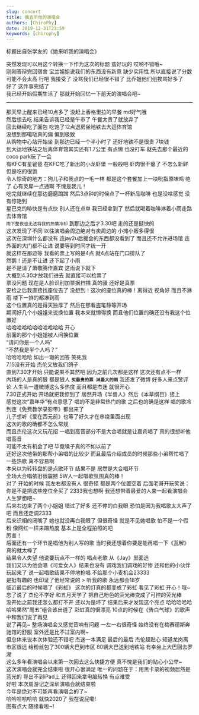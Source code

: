 ```yaml
---
slug: concert
title: 我去听他的演唱会
authors: [ChiroPhy]
date: 2019-12-31T23:59
keywords: [chirophy]
---
```


标题出自张学友的《她来听我的演唱会》  
<!--truncate-->
突然发现可以用这个转换一下作为这次的标题 蛮好玩的 哎哟不错哦~  
刚刚答辩完回宿舍 宝兰姐姐说我们的东西没有新意 缺少实用性 所以直接说了分数可能不会太高 
行吧 我接受了 没骂我们已经很不错了 比乔姐他们组挨骂好多了  
好了 这件事完结了  
我已经开始假期生活了 那就开始回忆一下前天的演唱会吧~

---------- 
那天早上醒来已经10点多了 没赶上香格里拉的早餐 md好气哦  
然后想去吃 结果告诉我已经是午市了 午餐太贵了就放弃了  
回去继续吃了面包 吃饱了12点退房坐地铁去大运体育馆  
没想到那噶哒真的偏 偏到极致   
从购物中心站开始坐 到那边已经一个半小时了 还好地铁不是很贵 7块钱  
到大运地铁站之后离体育馆其实还有1.7公里 有点懒 也没打车 就先去那个最近的coco park玩了一会  
有KFC有星爸爸 在KFC吃了新出的小龙虾堡 一般般吧 虾肉很干瘪了 不怎么新鲜 但是吃的很饱  
令人惊奇的地方：狗儿子和我点的一毛一样 都是这个套餐加上一块吮指原味鸡 绝了 心有灵犀一点通啊 不愧是我儿！  
吃完就继续在那边磨磨蹭蹭 然后3点钟的时候点了一杯新品咖啡 也是没啥感觉 没有惊艳到  
星巴克的啡快是有点快 别人还在点单 我已经拿到了 然后就喝着咖啡淋着小雨走路去体育馆  
`雨下整夜也无法将我的热情冷却` 到那边之后才3.30吧 走的还是挺快的  
这次发现了不同 以往演唱会周边绝对有卖周边的 小摊小贩多得很  
这次在深圳什么都没有 连jay2u后援会的东西都没看到了 而且还不允许进场馆 连外面的大门都不让进 说要等到时间才统一开  
就这样在那边等 我看的票上写的是4点 就4点站在门口排队了  
然鹅！还是不让进 还下起了小雨  
是不是请了萧敬腾作嘉宾 这雨说下就下  
大概到4.30才放我们进去 就直接可以检票了  
票没问题 现在是人脸识别加票据扫描 真的骚 还好是真票  
安检之后我直接找座位去了 没想到！这次的座位真的棒！离得近 视角好 而且不淋雨 楼下一排的都淋到雨  
这个位置真的是得天独厚了 然后在那看盗笔静等开场  
期间好几个小姐姐来说换位置 我本来就懒得换 而且他们位置的确还没有我这个位置好  
哈哈哈哈哈哈哈哈哈哈哈 开心  
前面的那个小姐姐被人问换位置  
“请问你是一个人吗”  
“不然我是半个人吗？”  
哈哈哈哈哈 如出一辙的回答 笑死我  
7.15没有开始 杰伦又放我们鸽子  
直到7.30才开始 只能说果不其然吧 因为之前几次都是这样 这次还有点不一样  
内场的人是真的狠 都是狼人 **`买最贵的票 淋最大的雨`** 我还发了微博 好多人来点赞评论 人生头一遭微博这么多热度 而且都是杰迷 就很开心  
7.30正式开始 开场就把我惊到了 居然开场《半兽人》然后《本草纲目》接上  
感觉这次“嘉年华”有点意思了 唱的不是非常热门的歌 之后也的确是这样 唱的歌冷到连《免费教学录影带》都出来了  
儿子想听《爱在西元前》也等了好久才在串烧里面出现  
这次的歌的确都不怎么常规  
而且杰伦这次又玩花招 一唱到高音部分不是大合唱就是让嘉宾唱了 真的很想听他唱高音  
可能不太有机会了吧 毕竟嗓子真的不如以前了  
还好这次他带的那帮小弟唱的比较少 而且最后介绍成员的时候那些小弟帮忙唱了一些热歌 真不容易啊  
本来以为转转盘的是点歌环节 结果不是 居然是大合唱环节  
全场大合唱依旧很震撼 5W人一起唱歌氛围真的棒！  
对了 开始的时候 我左右都没有人 很奇怪 都是两个位置空着 后面老哥开玩笑说：你是不是把这些座位全买了 2333我也想啊 我还想带着最爱的人来一起看演唱会  
人生梦想吧~  
后来右边来了两个小姐姐 错过了好多 还不停的白我眼 恐怕是因为我唱歌太大声了吧 而且还走调2333  
后来识相的闭嘴了 她也就没再白我眼了 但很奇怪 就是不见她唱歌 怕不是一个假粉 像网红一样来蹭热度 基本上是全程拍照的吧  
厉害！  
后面还有一个环节是唱他为别人写的歌 当时我还想着你要是能再唱一下《瓦解》真的就太棒了  
结果令人失望 他说要玩点不一样的 唱点老歌 从《Jay》里面选  
我们又以为他会唱《可爱女人》结果也没有 调戏我们调戏的好惨 还和他的小伙伴玩起来了 说一起唱歌结果不停地抢唱 不给那个小麦机会23333  
是挺有趣的 也印证了他经常说的 > 听我的歌 永远都会18岁   
临近最后的时候唱了《彩虹》 这次的灯真的都变成了彩虹 看见了彩虹 开心！哦~忘了说了 杰伦不学好 和五月天学了 把自己粉色的荧光棒变成了可控的荧光棒  
没开始之前我还怎么都打不开 还以为是坏了 结果后来才发现这个亮点
哈哈哈哈哈哈哈果然“周五”组合该出道了 彩虹真的很漂亮 10点的时候在《告白气球》的歌声中和我们说了再见  
说了再见~ 整场演唱会又感觉音响有问题 一左一右很奇怪 始终没有在梅赛德斯奔驰馆的舒服 室外还是比不过室内啊~  
但总体来说本次体验还不错吧 杰迷一本满足 最后的最后 杰伦超贴心 知道龙岗离市区很远 给粉丝包了300辆大巴到市区 80辆大巴送到地铁站 有幸坐上大巴回去罗湖  
这么多年看演唱会以来第一次回去这么快捷方便 真不愧是我们的贴心小公举~   
这次演唱会就完全结束啦 很开心很满足
唯一的问题在于：用黑卡录的视频居然是蓝光的 导出不到iPad上 还得回来拿电脑转换 有点难受   
好啦 本次周游记之深圳演唱会就结束啦  
今年是绝对不可能再看演唱会的了~   
哈哈哈哈哈哈 就快2020了 我在说屁嘞!   
图有点大 随缘看啦~!